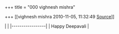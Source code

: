 +++
title = "000 vighnesh mishra"

+++
[[vighnesh mishra	2010-11-05, 11:32:49 [Source](https://groups.google.com/g/bvparishat/c/CG1f232VQzE)]]



|                 | |-----------------| | Happy Deepavali |

  

